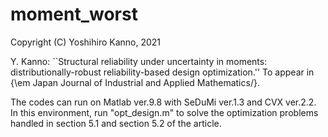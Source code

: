 # moment_worst
Copyright (C) Yoshihiro Kanno, 2021

Y. Kanno: ``Structural reliability under uncertainty in moments: distributionally-robust reliability-based design optimization.'' To appear in {\em Japan Journal of Industrial and Applied Mathematics\/}.

The codes can run on Matlab ver.9.8 with SeDuMi ver.1.3 and CVX ver.2.2. In this environment, run "opt_design.m" to solve the optimization problems handled in section 5.1 and section 5.2 of the article.
